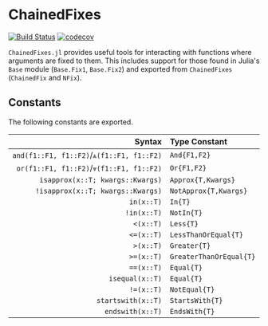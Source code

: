 # ChainedFixes

[![Build Status](https://travis-ci.com/Tokazama/ChainedFixes.jl.svg?branch=master)](https://travis-ci.com/Tokazama/ChainedFixes.jl) [![codecov](https://codecov.io/gh/Tokazama/ChainedFixes.jl/branch/master/graph/badge.svg)](https://codecov.io/gh/Tokazama/ChainedFixes.jl)

`ChainedFixes.jl` provides useful tools for interacting with functions where arguments are fixed to them.
This includes support for those found in Julia's `Base` module (`Base.Fix1`, `Base.Fix2`) and exported from `ChainedFixes` (`ChainedFix` and `NFix`).


## Constants

The following constants are exported.

| Syntax                                    | Type Constant           |
|------------------------------------------:|:------------------------|
| `and(f1::F1, f1::F2)`/`⩓(f1::F1, f1::F2)` | `And{F1,F2}`            |
| `or(f1::F1, f1::F2)`/`⩔(f1::F1, f1::F2)`  | `Or{F1,F2}`             |
| `isapprox(x::T; kwargs::Kwargs)`          | `Approx{T,Kwargs}`      |
| `!isapprox(x::T; kwargs::Kwargs)`         | `NotApprox{T,Kwargs}`   |
| `in(x::T)`                                | `In{T}`                 |
| `!in(x::T)`                               | `NotIn{T}`              |
| `<(x::T)`                                 | `Less{T}`               |
| `<=(x::T)`                                | `LessThanOrEqual{T}`    |
| `>(x::T)`                                 | `Greater{T}`            |
| `>=(x::T)`                                | `GreaterThanOrEqual{T}` |
| `==(x::T)`                                | `Equal{T}`              |
| `isequal(x::T)`                           | `Equal{T}`              |
| `!=(x::T)`                                | `NotEqual{T}`           |
| `startswith(x::T)`                        | `StartsWith{T}`         |
| `endswith(x::T)`                          | `EndsWith{T}`           |


